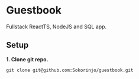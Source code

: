 # Guestbook
Fullstack ReactTS, NodeJS and SQL app.

## Setup
**1. Clone git repo.**
```
git clone git@github.com:Sokorinjo/guestbook.git
```

